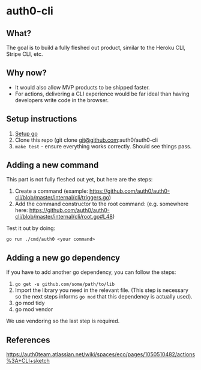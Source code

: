 # auth0-cli

## What?

The goal is to build a fully fleshed out product, similar to the Heroku CLI,
Stripe CLI, etc.

## Why now?

- It would also allow MVP products to be shipped faster.
- For actions, delivering a CLI experience would be far ideal than having
  developers write code in the browser.

## Setup instructions

1. [Setup go](https://golang.org/doc/install)
2. Clone this repo (git clone git@github.com:auth0/auth0-cli
3. `make test` - ensure everything works correctly. Should see things pass.

## Adding a new command

This part is not fully fleshed out yet, but here are the steps:

1. Create a command (example: https://github.com/auth0/auth0-cli/blob/master/internal/cli/triggers.go)
2. Add the command constructor to the root command: (e.g. somewhere here: https://github.com/auth0/auth0-cli/blob/master/internal/cli/root.go#L48)

Test it out by doing:

```
go run ./cmd/auth0 <your command>
```

## Adding a new go dependency

If you have to add another go dependency, you can follow the steps:

1. `go get -u github.com/some/path/to/lib`
2. Import the library you need in the relevant file. (This step is necessary so
   the next steps informs `go mod` that this dependency is actually used).
3. go mod tidy
4. go mod vendor

We use vendoring so the last step is required.

## References

https://auth0team.atlassian.net/wiki/spaces/eco/pages/1050510482/actions%3A+CLI+sketch
